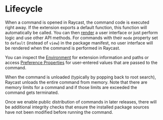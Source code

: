 # Lifecycle

When a command is opened in Raycast, the command code is executed right away. If the extension exports a default function, this function will automatically be called. You can then [render](file:///Users/mann/Developer/api-alpha/documentation/modules.html#render) a user interface or just perform logic and use other API methods. For commands with their `mode` property set to `default` \(instead of `view`\) in the package manifest, no user interface will be rendered when the command is performed in Raycast.

You can inspect the [Environment](file:///Users/mann/Developer/api-alpha/documentation/interfaces/Environment.html) for extension information and paths or access [Preference Properties](file:///Users/mann/Developer/api-alpha/documentation/index.html#preference-properties) for user-entered values that are passed to the command.

When the command is unloaded \(typically by popping back to root search\), Raycast unloads the entire command from memory. Note that there are memory limits for a command and if those limits are exceeded the command gets terminated.

Once we enable public distribution of commands in later releases, there will be additional integrity checks that ensure the installed package sources have not been modified before running the command.

